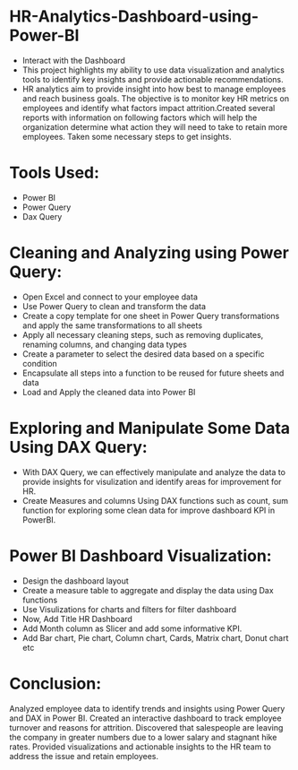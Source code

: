 # HR-Analytics-Dashboard-using-Power-BI
- Interact with the Dashboard 
- This project highlights my ability to use data visualization and analytics tools to identify key insights and provide actionable recommendations.
- HR analytics aim to provide insight into how best to manage employees and reach business goals. The objective is to monitor key HR metrics on employees and identify what factors impact attrition.Created several reports with information on following factors which will help the organization determine what action they will need to take to retain more employees. Taken some necessary steps to get insights.

# Tools Used:
- Power BI
- Power Query
- Dax Query

# Cleaning and Analyzing using Power Query:
- Open Excel and connect to your employee data
- Use Power Query to clean and transform the data
- Create a copy template for one sheet in Power Query transformations and apply the same transformations to all sheets
- Apply all necessary cleaning steps, such as removing duplicates, renaming columns, and changing data types
- Create a parameter to select the desired data based on a specific condition
- Encapsulate all steps into a function to be reused for future sheets and data
- Load and Apply the cleaned data into Power BI


# Exploring and Manipulate Some Data Using DAX Query:
- With DAX Query, we can effectively manipulate and analyze the data to provide insights for visulization and identify areas for improvement for HR.
- Create Measures and columns Using DAX functions such as count, sum function for exploring some clean data for improve dashboard KPI in PowerBI.

# Power BI Dashboard Visualization:
- Design the dashboard layout
- Create a measure table to aggregate and display the data using Dax functions
- Use Visulizations for charts and filters for filter dashboard
- Now, Add Title HR Dashboard
- Add Month column as Slicer and add some informative KPI.
- Add Bar chart, Pie chart, Column chart, Cards, Matrix chart, Donut chart etc


# Conclusion:
Analyzed employee data to identify trends and insights using Power Query and DAX in Power BI. Created an interactive dashboard to track employee turnover and reasons for attrition. Discovered that salespeople are leaving the company in greater numbers due to a lower salary and stagnant hike rates. Provided visualizations and actionable insights to the HR team to address the issue and retain employees.


